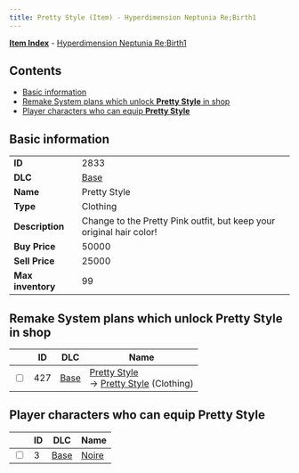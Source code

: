 ```yaml
---
title: Pretty Style (Item) - Hyperdimension Neptunia Re;Birth1
---
```


[**Item Index**](/neptunia/rb1/item/index.html) - [Hyperdimension Neptunia Re;Birth1](/neptunia/rb1)

## Contents

- [Basic information](#basic-information)
- [Remake System plans which unlock **Pretty Style** in shop](#remake-system-plans-which-unlock-pretty-style-in-shop)
- [Player characters who can equip **Pretty Style**](#player-characters-who-can-equip-pretty-style)
## Basic information

|   |   |
| -- | -- |
| **ID** | 2833 |
| **DLC** | [Base](/neptunia/rb1/dlc/1-base.html) |
| **Name** | Pretty Style |
| **Type** | Clothing |
| **Description** | Change to the Pretty Pink outfit, but keep your original hair color! |
| **Buy Price** | 50000 |
| **Sell Price** | 25000 |
| **Max inventory** | 99 |


## Remake System plans which unlock **Pretty Style** in shop

|    | ID | DLC | Name |
| -- | -- | --- | ---- |
| <input type="checkbox" id="rb1-remake-1-427" class="trackbox" /> | 427 | [Base](/neptunia/rb1/dlc/1-base.html) | [Pretty Style](/neptunia/rb1/remake/1-427-pretty-style.html)<br /> → [Pretty Style](/neptunia/rb1/item/1-2833-pretty-style.html) (Clothing) |


## Player characters who can equip **Pretty Style**

|    | ID | DLC | Name |
| -- | -- | --- | ---- |
| <input type="checkbox" id="rb1-player-1-3" class="trackbox" /> | 3 | [Base](/neptunia/rb1/dlc/1-base.html) | [Noire](/neptunia/rb1/player/1-3-noire.html) |
